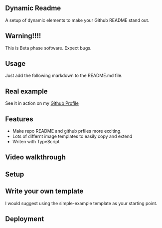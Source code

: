 ## Dynamic Readme
A setup of dynamic elements to make your Github README stand out.

## Warning!!!!
This is Beta phase software. Expect bugs.

## Usage
Just add the following markdown to the README.md file.

## Real example
See it in action on my [Github Profile](https://github.com/james-a-rob)

## Features 
 - Make repo README and github prfiles more exciting.
 - Lots of differnt image templates to easily copy and extend
 - Writen with TypeScript

## Video walkthrough

## Setup

## Write your own template
I would suggest using the simple-example template as your starting point.

## Deployment
